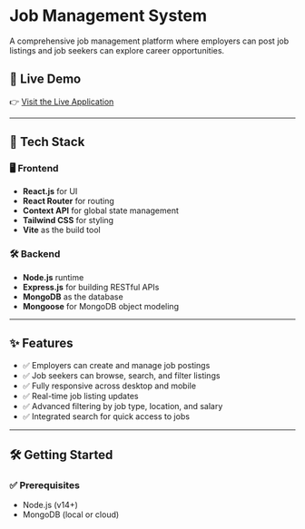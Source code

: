 # Job Management System

A comprehensive job management platform where employers can post job listings and job seekers can explore career opportunities.

## 🔗 Live Demo

👉 [Visit the Live Application](https://job-managment-sigma.vercel.app/)

---

## 🚀 Tech Stack

### 🖥️ Frontend
- **React.js** for UI
- **React Router** for routing
- **Context API** for global state management
- **Tailwind CSS** for styling
- **Vite** as the build tool

### 🛠️ Backend
- **Node.js** runtime
- **Express.js** for building RESTful APIs
- **MongoDB** as the database
- **Mongoose** for MongoDB object modeling

---

## ✨ Features

- ✅ Employers can create and manage job postings
- ✅ Job seekers can browse, search, and filter listings
- ✅ Fully responsive across desktop and mobile
- ✅ Real-time job listing updates
- ✅ Advanced filtering by job type, location, and salary
- ✅ Integrated search for quick access to jobs

---

## 🛠️ Getting Started

### ✅ Prerequisites
- Node.js (v14+)
- MongoDB (local or cloud)


